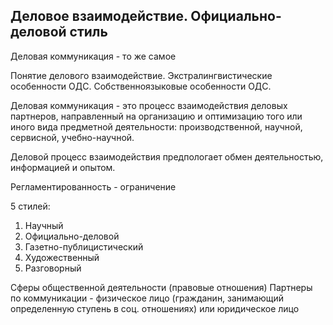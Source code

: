 ## Деловое взаимодействие. Официально-деловой стиль 
Деловая коммуникация - то же самое

Понятие делового взаимодействие.
Экстралингвистические особенности ОДС.
Собственноязыковые особенности ОДС.

Деловая коммуникация - это процесс взаимодействия деловых партнеров, направленный на организацию и оптимизацию того или иного вида предметной деятельности: производственной, научной, сервисной, учебно-научной. 

Деловой процесс взаимодействия предпологает обмен деятельностью, информацией и опытом.

Регламентированность - ограничение 

5 стилей:
1. Научный
2. Официально-деловой
3. Газетно-публицистический
4. Художественный
5. Разговорный

Сферы общественной деятельности (правовые отношения)
Партнеры по коммуникации - физическое лицо (гражданин, занимающий определенную ступень в соц. отношениях) или юридическое лицо 
